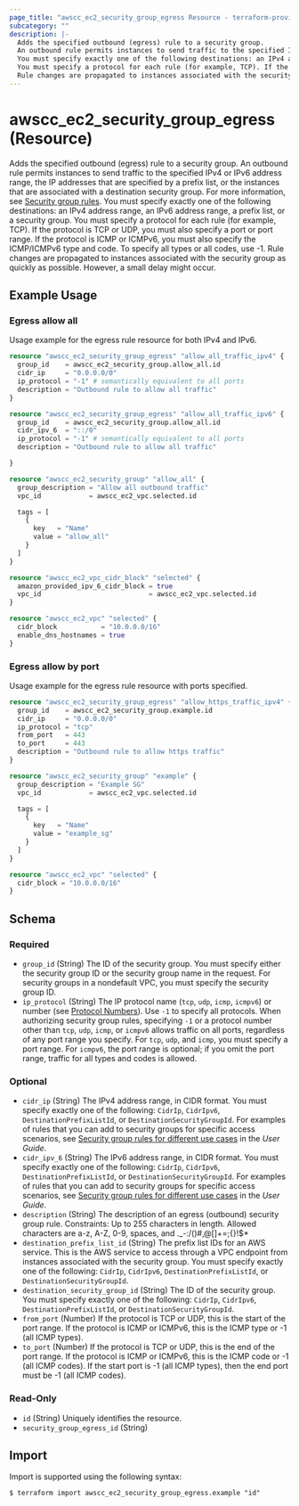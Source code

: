 ```yaml
---
page_title: "awscc_ec2_security_group_egress Resource - terraform-provider-awscc"
subcategory: ""
description: |-
  Adds the specified outbound (egress) rule to a security group.
  An outbound rule permits instances to send traffic to the specified IPv4 or IPv6 address range, the IP addresses that are specified by a prefix list, or the instances that are associated with a destination security group. For more information, see Security group rules https://docs.aws.amazon.com/vpc/latest/userguide/security-group-rules.html.
  You must specify exactly one of the following destinations: an IPv4 address range, an IPv6 address range, a prefix list, or a security group.
  You must specify a protocol for each rule (for example, TCP). If the protocol is TCP or UDP, you must also specify a port or port range. If the protocol is ICMP or ICMPv6, you must also specify the ICMP/ICMPv6 type and code. To specify all types or all codes, use -1.
  Rule changes are propagated to instances associated with the security group as quickly as possible. However, a small delay might occur.
---
```


# awscc_ec2_security_group_egress (Resource)

Adds the specified outbound (egress) rule to a security group.
 An outbound rule permits instances to send traffic to the specified IPv4 or IPv6 address range, the IP addresses that are specified by a prefix list, or the instances that are associated with a destination security group. For more information, see [Security group rules](https://docs.aws.amazon.com/vpc/latest/userguide/security-group-rules.html).
 You must specify exactly one of the following destinations: an IPv4 address range, an IPv6 address range, a prefix list, or a security group.
 You must specify a protocol for each rule (for example, TCP). If the protocol is TCP or UDP, you must also specify a port or port range. If the protocol is ICMP or ICMPv6, you must also specify the ICMP/ICMPv6 type and code. To specify all types or all codes, use -1.
 Rule changes are propagated to instances associated with the security group as quickly as possible. However, a small delay might occur.

## Example Usage

### Egress allow all

Usage example for the egress rule resource for both IPv4 and IPv6.

```terraform
resource "awscc_ec2_security_group_egress" "allow_all_traffic_ipv4" {
  group_id    = awscc_ec2_security_group.allow_all.id
  cidr_ip     = "0.0.0.0/0"
  ip_protocol = "-1" # semantically equivalent to all ports
  description = "Outbound rule to allow all traffic"
}

resource "awscc_ec2_security_group_egress" "allow_all_traffic_ipv6" {
  group_id    = awscc_ec2_security_group.allow_all.id
  cidr_ipv_6  = "::/0"
  ip_protocol = "-1" # semantically equivalent to all ports
  description = "Outbound rule to allow all traffic"

}

resource "awscc_ec2_security_group" "allow_all" {
  group_description = "Allow all outbound traffic"
  vpc_id            = awscc_ec2_vpc.selected.id

  tags = [
    {
      key   = "Name"
      value = "allow_all"
    }
  ]
}

resource "awscc_ec2_vpc_cidr_block" "selected" {
  amazon_provided_ipv_6_cidr_block = true
  vpc_id                           = awscc_ec2_vpc.selected.id
}

resource "awscc_ec2_vpc" "selected" {
  cidr_block           = "10.0.0.0/16"
  enable_dns_hostnames = true
}
```

### Egress allow by port

Usage example for the egress rule resource with ports specified.

```terraform
resource "awscc_ec2_security_group_egress" "allow_https_traffic_ipv4" {
  group_id    = awscc_ec2_security_group.example.id
  cidr_ip     = "0.0.0.0/0"
  ip_protocol = "tcp"
  from_port   = 443
  to_port     = 443
  description = "Outbound rule to allow https traffic"
}

resource "awscc_ec2_security_group" "example" {
  group_description = "Example SG"
  vpc_id            = awscc_ec2_vpc.selected.id

  tags = [
    {
      key   = "Name"
      value = "example_sg"
    }
  ]
}

resource "awscc_ec2_vpc" "selected" {
  cidr_block = "10.0.0.0/16"
}
```

<!-- schema generated by tfplugindocs -->
## Schema

### Required

- `group_id` (String) The ID of the security group. You must specify either the security group ID or the security group name in the request. For security groups in a nondefault VPC, you must specify the security group ID.
- `ip_protocol` (String) The IP protocol name (``tcp``, ``udp``, ``icmp``, ``icmpv6``) or number (see [Protocol Numbers](https://docs.aws.amazon.com/http://www.iana.org/assignments/protocol-numbers/protocol-numbers.xhtml)).
 Use ``-1`` to specify all protocols. When authorizing security group rules, specifying ``-1`` or a protocol number other than ``tcp``, ``udp``, ``icmp``, or ``icmpv6`` allows traffic on all ports, regardless of any port range you specify. For ``tcp``, ``udp``, and ``icmp``, you must specify a port range. For ``icmpv6``, the port range is optional; if you omit the port range, traffic for all types and codes is allowed.

### Optional

- `cidr_ip` (String) The IPv4 address range, in CIDR format.
 You must specify exactly one of the following: ``CidrIp``, ``CidrIpv6``, ``DestinationPrefixListId``, or ``DestinationSecurityGroupId``.
 For examples of rules that you can add to security groups for specific access scenarios, see [Security group rules for different use cases](https://docs.aws.amazon.com/AWSEC2/latest/UserGuide/security-group-rules-reference.html) in the *User Guide*.
- `cidr_ipv_6` (String) The IPv6 address range, in CIDR format.
 You must specify exactly one of the following: ``CidrIp``, ``CidrIpv6``, ``DestinationPrefixListId``, or ``DestinationSecurityGroupId``.
 For examples of rules that you can add to security groups for specific access scenarios, see [Security group rules for different use cases](https://docs.aws.amazon.com/AWSEC2/latest/UserGuide/security-group-rules-reference.html) in the *User Guide*.
- `description` (String) The description of an egress (outbound) security group rule.
 Constraints: Up to 255 characters in length. Allowed characters are a-z, A-Z, 0-9, spaces, and ._-:/()#,@[]+=;{}!$*
- `destination_prefix_list_id` (String) The prefix list IDs for an AWS service. This is the AWS service to access through a VPC endpoint from instances associated with the security group.
 You must specify exactly one of the following: ``CidrIp``, ``CidrIpv6``, ``DestinationPrefixListId``, or ``DestinationSecurityGroupId``.
- `destination_security_group_id` (String) The ID of the security group.
 You must specify exactly one of the following: ``CidrIp``, ``CidrIpv6``, ``DestinationPrefixListId``, or ``DestinationSecurityGroupId``.
- `from_port` (Number) If the protocol is TCP or UDP, this is the start of the port range. If the protocol is ICMP or ICMPv6, this is the ICMP type or -1 (all ICMP types).
- `to_port` (Number) If the protocol is TCP or UDP, this is the end of the port range. If the protocol is ICMP or ICMPv6, this is the ICMP code or -1 (all ICMP codes). If the start port is -1 (all ICMP types), then the end port must be -1 (all ICMP codes).

### Read-Only

- `id` (String) Uniquely identifies the resource.
- `security_group_egress_id` (String)

## Import

Import is supported using the following syntax:

```shell
$ terraform import awscc_ec2_security_group_egress.example "id"
```